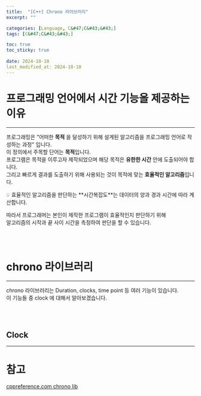 ```yaml
---
title:  "[C++] Chrono 라이브러리"
excerpt: ""

categories: [Language, C&#47;C&#43;&#43;]
tags: [C&#47;C&#43;&#43;]

toc: true
toc_sticky: true
 
date: 2024-10-10
last_modified_at: 2024-10-10
---
```


# 프로그래밍 언어에서 시간 기능을 제공하는 이유
---

프로그래밍은 "어떠한 **목적** 을  달성하기 위해 설계된 알고리즘을 프로그래밍 언어로 작성하는 과정" 입니다.  
이 정의에서 주목할 단어는 **목적**입니다.  
프로그램은 목적을 이루고자 제작되었으며 해당 목적은 **유한한 시간** 안에 도출되어야 합니다.  
그리고 빠르게 결과를 도출하기 위해 사용되는 것이 목적에 맞는 **효율적인 알고리즘**입니다.  

<aside>
💡 효율적인 알고리즘을 판단하는 **시간복잡도**는 데이터의 양과 경과 시간에 따라 계산합니다.
</aside>

따라서 프로그래머는 본인이 제작한 프로그램이 효율적인지 판단하기 위해  
알고리즘의 시작과 끝 사이 시간을 측정하여 판단을 할 수 있습니다.  

<br/>
<br/>

# chrono 라이브러리

---

chrono 라이브러리는 Duration, clocks, time point 등 여러 기능이 있습니다.  
이 기능들 중 clock 에 대해서 알아보겠습니다.  

<br/>
<br/>

## Clock



---

# 참고

[cppreference.com chrono lib](https://en.cppreference.com/w/cpp/header/chrono)  
